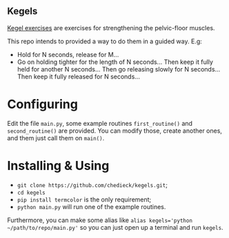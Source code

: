 Kegels
---

[Kegel exercises](https://en.wikipedia.org/wiki/Kegel_exercise) are exercises for strengthening the pelvic-floor muscles.

This repo intends to provided a way to do them in a guided way. E.g:
- Hold for N seconds, release for M...
- Go on holding tighter for the length of N seconds... Then keep it fully held for another N seconds... Then go releasing slowly for N seconds... Then keep it fully released for N seconds...

# Configuring
Edit the file `main.py`, some example routines `first_routine()` and `second_routine()` are provided. You can modify those, create another ones, and them just call them on `main()`.

# Installing & Using
- `git clone https://github.com/chedieck/kegels.git`;
- `cd kegels`
- `pip install termcolor` is the only requirement;
- `python main.py` will run one of the example routines.

Furthermore, you can make some alias like `alias kegels='python ~/path/to/repo/main.py'` so you can just open up a terminal and run `kegels`.
